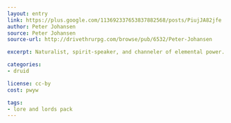 ```yaml
---
layout: entry
link: https://plus.google.com/113692337653837882568/posts/PiujJA82jfe
author: Peter Johansen
source: Peter Johansen
source-url: http://drivethrurpg.com/browse/pub/6532/Peter-Johansen

excerpt: Naturalist, spirit-speaker, and channeler of elemental power.

categories:
- druid

license: cc-by
cost: pwyw

tags:
- lore and lords pack
---
```

